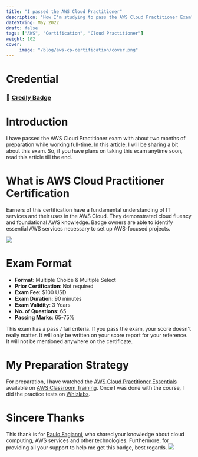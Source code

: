 ```yaml
---
title: "I passed the AWS Cloud Practitioner"
description: "How I'm studying to pass the AWS Cloud Practitioner Exam"
dateString: May 2022
draft: false
tags: ["AWS", "Certification", "Cloud Practitioner"]
weight: 102
cover:
     image: "/blog/aws-cp-certification/cover.png"
---
```


# Credential
### 🔗 [Credly Badge](https://www.credly.com/badges/67960ccd-3a31-46ec-8f8f-daeeeb1f7abc?source=linked_in_profile)

# Introduction
I have passed the AWS Cloud Practitioner exam with about two months of preparation while working full-time. In this article, I will be sharing a bit about this exam. So, if you have plans on taking this exam anytime soon, read this article till the end. 

# What is AWS Cloud Practitioner Certification
Earners of this certification have a fundamental understanding of IT services and their uses in the AWS Cloud. They demonstrated cloud fluency and foundational AWS knowledge. Badge owners are able to identify essential AWS services necessary to set up AWS-focused projects.

![](/blog/aws-cp-certification/AWS-Cerfified.jpg)

# Exam Format

- **Format**: Multiple Choice & Multiple Select 
- **Prior Certification**: Not required
- **Exam Fee**: $100 USD
- **Exam Duration**: 90 minutes
- **Exam Validity**: 3 Years
- **No. of Questions**: 65 
- **Passing Marks**: 65-75%

This exam has a pass / fail criteria. If you pass the exam, your score doesn't really matter. It will only be written on your score report for your reference. It will not be mentioned anywhere on the certificate. 

# My Preparation Strategy

For preparation, I have watched the [AWS Cloud Practitioner Essentials](https://aws.amazon.com/training/classroom/aws-cloud-practitioner-essentials/) available on [AWS Classroom Training](https://aws.amazon.com/training/classroom/). Once I was done with the course, I did the practice tests on [Whizlabs](https://www.whizlabs.com/aws-certified-cloud-practitioner/). 


# Sincere Thanks

This thank is for [Paulo Fagianni](https://github.com/fagiani), who shared your knowledge about cloud computing, AWS services and other technologies. Furthermore, for providing all your support to help me get this badge, best regards.
![](/blog/aws-cp-certification/img1.jpg) 